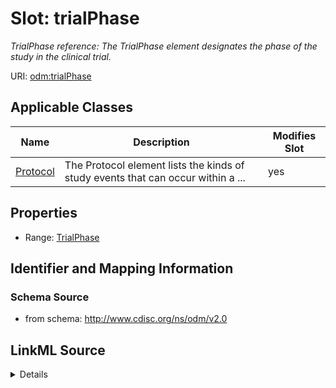 # Slot: trialPhase


_TrialPhase reference: The TrialPhase element designates the phase of the study in the clinical trial._



URI: [odm:trialPhase](http://www.cdisc.org/ns/odm/v2.0/trialPhase)



<!-- no inheritance hierarchy -->




## Applicable Classes

| Name | Description | Modifies Slot |
| --- | --- | --- |
[Protocol](Protocol.md) | The Protocol element lists the kinds of study events that can occur within a ... |  yes  |







## Properties

* Range: [TrialPhase](TrialPhase.md)





## Identifier and Mapping Information







### Schema Source


* from schema: http://www.cdisc.org/ns/odm/v2.0




## LinkML Source

<details>
```yaml
name: trialPhase
description: 'TrialPhase reference: The TrialPhase element designates the phase of
  the study in the clinical trial.'
from_schema: http://www.cdisc.org/ns/odm/v2.0
rank: 1000
alias: trialPhase
domain_of:
- Protocol
range: TrialPhase

```
</details>